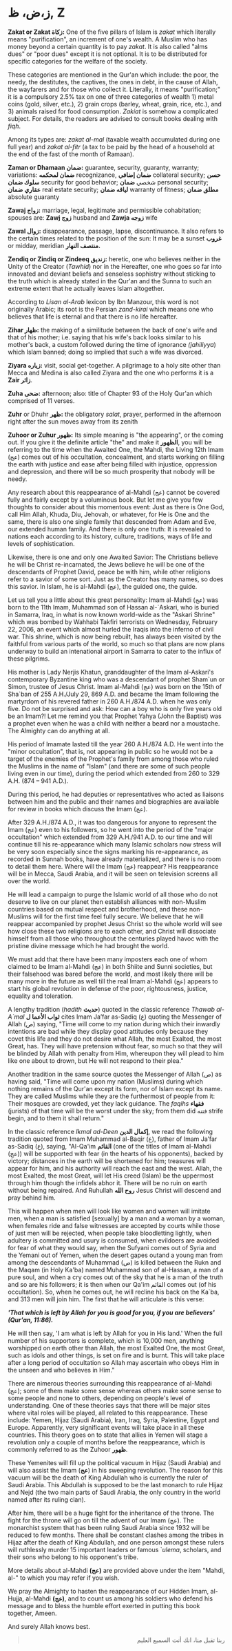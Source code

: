 ز،ض، ظ, Z
=========

**Zakat or Zakat زكاة:** One of the five pillars of Islam is *zakat*
which literally means "purification", an increment of one's wealth. A
Muslim who has money beyond a certain quantity is to pay *zakat*. It is
also called "alms dues" or "poor dues" except it is not optional. It is
to be distributed for specific categories for the welfare of the
society.

These categories are mentioned in the Qur'an which include: the poor,
the needy, the destitutes, the captives, the ones in debt, in the cause
of Allah, the wayfarers and for those who collect it. Literally, it
means "purification;" it is a compulsory 2.5% tax on one of three
categories of wealth 1) metal coins (gold, silver, etc.), 2) grain crops
(barley, wheat, grain, rice, etc.), and 3) animals raised for food
consumption. *Zakiat* is somehow a complicated subject. For details, the
readers are advised to consult books dealing with *fiqh*.

Among its types are: *zakat al-mal* (taxable wealth accumulated during
one full year) and *zakat al-fitr* (a tax to be paid by the head of a
household at the end of the fast of the month of Ramaan).

**Zaman or Dhamaan ضمان:** guarantee, security, guaranty, warranty;
variations: **ضمان لمحكمه** recognizance, **ضمان إضافي** collateral
security; **حسن سلوك ضمان** security for good behavior; شخصي **ضمان**
personal security; **عقاري** **ضمان** real estate security; **لياقه
ضمان** warranty of fitness; **مطلق ضمان** absolute guaranty

**Zawaj زواج:** marriage, legal, legitimate and permissible
cohabitation; spouses are: **Zawj زوج** husband and **Zawja زوجه** wife

**Zawal زوال:** disappearance, passage, lapse, discontinuance. It also
refers to the certain times related to the position of the sun: It may
be a sunset **غروب** or midday, meridian **منتصف النهار.**

**Zendiq or Zindiq or Zindeeq زنديق:** heretic, one who believes neither
in the Unity of the Creator (*Tawhid*) nor in the Hereafter, one who
goes so far into innovated and deviant beliefs and senseless sophistry
without sticking to the truth which is already stated in the Qur'an and
the Sunna to such an extreme extent that he actually leaves Islam
altogether.

According to *Lisan al-Arab* lexicon by Ibn Manzour, this word is not
originally Arabic; its root is the Persian *zand-kirai* which means one
who believes that life is eternal and that there is no life hereafter.

**Zihar ظهار:** the making of a similitude between the back of one's
wife and that of his mother; i.e. saying that his wife's back looks
similar to his mother's back, a custom followed during the time of
ignorance *(jahiliyya*) which Islam banned; doing so implied that such a
wife was divorced.

**Ziyara زياره:** visit, social get-together. A pilgrimage to a holy
site other than Mecca and Medina is also called Ziyara and the one who
performs it is a **Zair زائر**.

**Zuha ضحى:** afternoon; also: title of Chapter 93 of the Holy Qur'an
which comprised of 11 verses.

**Zuhr** or Dhuhr **ظهر:** the obligatory *salat*, prayer, performed in
the afternoon right after the sun moves away from its zenith

**Zuhoor or Zuhur ظهور:** Its simple meaning is "the appearing", or the
coming out. If you give it the definite article "the" and make it
**الظهور**, you will be referring to the time when the Awaited One, the
Mahdi, the Living 12th Imam (عج) comes out of his occultation,
concealment, and starts working on filling the earth with justice and
ease after being filled with injustice, oppression and depression, and
there will be so much prosperity that nobody will be needy.

Any research about this reappearance of al-Mahdi (عج) cannot be covered
fully and fairly except by a voluminous book. But let me give you few
thoughts to consider about this momentous event: Just as there is One
God, call Him Allah, Khuda, Diu, Jehovah, or whatever, for He is One and
the same, there is also one single family that descended from Adam and
Eve, our extended human family. And there is only one truth: It is
revealed to nations each according to its history, culture, traditions,
ways of life and levels of sophistication.

Likewise, there is one and only one Awaited Savior: The Christians
believe he will be Christ re-incarnated, the Jews believe he will be one
of the descendants of Prophet David, peace be with him, while other
religions refer to a savior of some sort. Just as the Creator has many
names, so does this savior. In Islam, he is al-Mahdi (عج), the guided
one, the guide.

Let us tell you a little about this great personality: Imam al-Mahdi
(عج) was born to the 11th Imam, Muhammad son of Hassan al-\`Askari, who
is buried in Samarra, Iraq, in what is now known world-wide as the
"Askari Shrine" which was bombed by Wahhabi Takfiri terrorists on
Wednesday, February 22, 2006, an event which almost hurled the Iraqis
into the inferno of civil war. This shrine, which is now being rebuilt,
has always been visited by the faithful from various parts of the world,
so much so that plans are now plans underway to build an intenational
airport in Samarra to cater to the influx of these pilgrims.

His mother is Lady Nerjis Khatun, granddaughter of the Imam al-Askari's
contemporary Byzantine king who was a descendant of prophet Sham\`un or
Simon, trustee of Jesus Christ. Imam al-Mahdi (عج) was born on the 15th
of Sha\`ban of 255 A.H./July 29, 869 A.D. and became the Imam following
the martyrdom of his revered father in 260 A.H./874 A.D. when he was
only five. Do not be surprised and ask: How can a boy who is only five
years old be an Imam?! Let me remind you that Prophet Yahya (John the
Baptist) was a prophet even when he was a child with neither a beard nor
a moustache. The Almighty can do anything at all.

His period of Imamate lasted till the year 260 A.H./874 A.D. He went
into the "minor occultation", that is, not appearing in public so he
would not be a target of the enemies of the Prophet's family from among
those who ruled the Muslims in the name of "Islam" (and there are some
of such people living even in our time), during the period which
extended from 260 to 329 A.H. (874 – 941 A.D.).

During this period, he had deputies or representatives who acted as
liaisons between him and the public and their names and biographies are
available for review in books which discuss the Imam (عج).

After 329 A.H./874 A.D., it was too dangerous for anyone to represent
the Imam (عج) even to his followers, so he went into the period of the
"major occultation" which extended from 329 A.H./941 A.D. to our time
and will continue till his re-appearance which many Islamic scholars now
stress will be very soon especially since the signs marking his
re-appearance, as recorded in Sunnah books, have already materialized,
and there is no room to detail them here. Where will the Imam (عج)
reappear? His reappearance will be in Mecca, Saudi Arabia, and it will
be seen on television screens all over the world.

He will lead a campaign to purge the Islamic world of all those who do
not deserve to live on our planet then establish alliances with
non-Muslim countries based on mutual respect and brotherhood, and these
non-Muslims will for the first time feel fully secure. We believe that
he will reappear accompanied by prophet Jesus Christ so the whole world
will see how close these two religions are to each other, and Christ
will dissociate himself from all those who throughout the centuries
played havoc with the pristine divine message which he had brought the
world.

We must add that there have been many imposters each one of whom claimed
to be Imam al-Mahdi (عج) in both Shiite and Sunni societies, but their
falsehood was bared before the world, and most likely there will be many
more in the future as well till the real Imam al-Mahdi (عج) appears to
start his global revolution in defense of the poor, rightousness,
justice, equality and toleration.

A lengthy tradition (*hadith* **حديث**) quoted in the classic reference
*Thawab al-A\`mal* **ثواب الأعما ل** cites Imam Ja’far as-Sadiq (ع)
quoting the Messenger of Allah (ص) saying, "Time will come to my nation
during which their inwardly intentions are bad while they display good
attitudes only because they covet this life and they do not desire what
Allah, the most Exalted, the most Great, has. They will have pretension
without fear, so much so that they will be blinded by Allah with penalty
from Him, whereupon they will plead to him like one about to drown, but
He will not respond to their plea."

Another tradition in the same source quotes the Messenger of Allah (ص)
as having said, "Time will come upon my nation (Muslims) during which
nothing remains of the Qur'an except its form, nor of Islam except its
name. They are called Muslims while they are the furthermost of people
from it: Their mosques are crowded, yet they lack guidance. The *faqihs*
**فقهاء** (jurists) of that time will be the worst under the sky; from
them did فتنه strife begin, and to them it shall return."

In the classic reference *Ikmal ad-Deen* **إكمال الدين**, we read the
following tradition quoted from Imam Muhammad al-Baqir (ع), father of
Imam Ja’far as-Sadiq (ع), saying, "Al-Qa'im **القائم** (one of the
titles of Imam al-Mahdi (عج)) will be supported with fear (in the hearts
of his opponents), backed by victory; distances in the earth will be
shortened for him; treasures will appear for him, and his authority will
reach the east and the west. Allah, the most Exalted, the most Great,
will let His creed (Islam) be the uppermost through him though the
infidels abhor it. There will be no ruin on earth without being
repaired. And Ruhullah **روح الله** Jesus Christ will descend and pray
behind him.

This will happen when men will look like women and women will imitate
men, when a man is satisfied [sexually] by a man and a woman by a woman,
when females ride and false witnesses are accepted by courts while those
of just men will be rejected, when people take bloodletting lightly,
when adultery is committed and usury is consumed, when evildoers are
avoided for fear of what they would say, when the Sufyani comes out of
Syria and the Yemani out of Yemen, when the desert gapes outand a young
man from among the descendants of Muhammad (ص) is killed between the
Rukn and the Maqam (in Holy Ka'ba) named Muhammad son of al-Hassan, a
man of a pure soul, and when a cry comes out of the sky that he is a man
of the truth and so are his followers; it is then when our Qa'im القائم
comes out (of his occultation). So, when he comes out, he will recline
his back on the Ka\`ba, and 313 men will join him. The first that he
will articulate is this verse:

***'That which is left by Allah for you is good for you, if you are
believers' (Qur'an, 11:86).***

He will then say, 'I am what is left by Allah for you in His land.' When
the full number of his supporters is complete, which is 10,000 men,
anything worshipped on earth other than Allah, the most Exalted One, the
most Great, such as idols and other things, is set on fire and is burnt.
This will take place after a long period of occultation so Allah may
ascertain who obeys Him in the unseen and who believes in Him."

There are nimerous theories surrounding this reappearance of al-Mahdi
(عج); some of them make some sense whereas others make some sense to
some people and none to others, depending on people's level of
understanding. One of these theories says that there will be major sites
where vital roles will be played, all related to this reappearance.
These include: Yemen, Hijaz (Saudi Arabia), Iran, Iraq, Syria,
Palestine, Egypt and Europe. Apparently, very significant events will
take place in all these countries. This theory goes on to state that
allies in Yemen will stage a revolution only a couple of months before
the reappearance, which is commonly referred to as the Zuhoor **ظهور**.

These Yemenites will fill up the political vacuum in Hijaz (Saudi
Arabia) and will also assist the Imam (**عج**) in his sweeping
revolution. The reason for this vacuum will be the death of King
Abdullah who is currently the ruler of Saudi Arabia. This Abdullah is
supposed to be the last monarch to rule Hijaz and Nejd (the two main
parts of Saudi Arabia, the only country in the world named after its
ruling clan).

After him, there will be a huge fight for the inheritance of the throne.
The fight for the throne will go on till the advent of our Imam (عج).
The monarchist system that has been ruling Saudi Arabia since 1932 will
be reduced to few months. There shall be constant clashes among the
tribes in Hijaz after the death of King Abdullah, and one person amongst
these rulers will ruthlessly murder 15 important leaders or famous
\`*ulema*, scholars, and their sons who belong to his opponent's tribe.

More details about al-Mahdi **(عج)** are provided above under the item
"Mahdi, al-" to which you may refer if you wish.

We pray the Almighty to hasten the reappearance of our Hidden Imam,
al-Hujja, al-Mahdi **(عج)**, and to count us among his soldiers who
defend his message and to bless the humble effort exerted in putting
this book together, Ameen.

And surely Allah knows best.

<blockquote dir="rtl">
  <p>
ربنا تقبل منا، انك أنت السميع العليم
  </p>
</blockquote>


